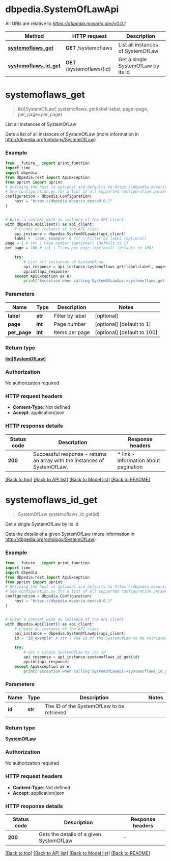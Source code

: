 # dbpedia.SystemOfLawApi

All URIs are relative to *https://dbpedia.mosorio.dev/v0.0.1*

Method | HTTP request | Description
------------- | ------------- | -------------
[**systemoflaws_get**](SystemOfLawApi.md#systemoflaws_get) | **GET** /systemoflaws | List all instances of SystemOfLaw
[**systemoflaws_id_get**](SystemOfLawApi.md#systemoflaws_id_get) | **GET** /systemoflaws/{id} | Get a single SystemOfLaw by its id


# **systemoflaws_get**
> list[SystemOfLaw] systemoflaws_get(label=label, page=page, per_page=per_page)

List all instances of SystemOfLaw

Gets a list of all instances of SystemOfLaw (more information in http://dbpedia.org/ontology/SystemOfLaw)

### Example

```python
from __future__ import print_function
import time
import dbpedia
from dbpedia.rest import ApiException
from pprint import pprint
# Defining the host is optional and defaults to https://dbpedia.mosorio.dev/v0.0.1
# See configuration.py for a list of all supported configuration parameters.
configuration = dbpedia.Configuration(
    host = "https://dbpedia.mosorio.dev/v0.0.1"
)


# Enter a context with an instance of the API client
with dbpedia.ApiClient() as api_client:
    # Create an instance of the API class
    api_instance = dbpedia.SystemOfLawApi(api_client)
    label = 'label_example' # str | Filter by label (optional)
page = 1 # int | Page number (optional) (default to 1)
per_page = 100 # int | Items per page (optional) (default to 100)

    try:
        # List all instances of SystemOfLaw
        api_response = api_instance.systemoflaws_get(label=label, page=page, per_page=per_page)
        pprint(api_response)
    except ApiException as e:
        print("Exception when calling SystemOfLawApi->systemoflaws_get: %s\n" % e)
```

### Parameters

Name | Type | Description  | Notes
------------- | ------------- | ------------- | -------------
 **label** | **str**| Filter by label | [optional] 
 **page** | **int**| Page number | [optional] [default to 1]
 **per_page** | **int**| Items per page | [optional] [default to 100]

### Return type

[**list[SystemOfLaw]**](SystemOfLaw.md)

### Authorization

No authorization required

### HTTP request headers

 - **Content-Type**: Not defined
 - **Accept**: application/json

### HTTP response details
| Status code | Description | Response headers |
|-------------|-------------|------------------|
**200** | Successful response - returns an array with the instances of SystemOfLaw. |  * link - Information about pagination <br>  |

[[Back to top]](#) [[Back to API list]](../README.md#documentation-for-api-endpoints) [[Back to Model list]](../README.md#documentation-for-models) [[Back to README]](../README.md)

# **systemoflaws_id_get**
> SystemOfLaw systemoflaws_id_get(id)

Get a single SystemOfLaw by its id

Gets the details of a given SystemOfLaw (more information in http://dbpedia.org/ontology/SystemOfLaw)

### Example

```python
from __future__ import print_function
import time
import dbpedia
from dbpedia.rest import ApiException
from pprint import pprint
# Defining the host is optional and defaults to https://dbpedia.mosorio.dev/v0.0.1
# See configuration.py for a list of all supported configuration parameters.
configuration = dbpedia.Configuration(
    host = "https://dbpedia.mosorio.dev/v0.0.1"
)


# Enter a context with an instance of the API client
with dbpedia.ApiClient() as api_client:
    # Create an instance of the API class
    api_instance = dbpedia.SystemOfLawApi(api_client)
    id = 'id_example' # str | The ID of the SystemOfLaw to be retrieved

    try:
        # Get a single SystemOfLaw by its id
        api_response = api_instance.systemoflaws_id_get(id)
        pprint(api_response)
    except ApiException as e:
        print("Exception when calling SystemOfLawApi->systemoflaws_id_get: %s\n" % e)
```

### Parameters

Name | Type | Description  | Notes
------------- | ------------- | ------------- | -------------
 **id** | **str**| The ID of the SystemOfLaw to be retrieved | 

### Return type

[**SystemOfLaw**](SystemOfLaw.md)

### Authorization

No authorization required

### HTTP request headers

 - **Content-Type**: Not defined
 - **Accept**: application/json

### HTTP response details
| Status code | Description | Response headers |
|-------------|-------------|------------------|
**200** | Gets the details of a given SystemOfLaw |  -  |

[[Back to top]](#) [[Back to API list]](../README.md#documentation-for-api-endpoints) [[Back to Model list]](../README.md#documentation-for-models) [[Back to README]](../README.md)


